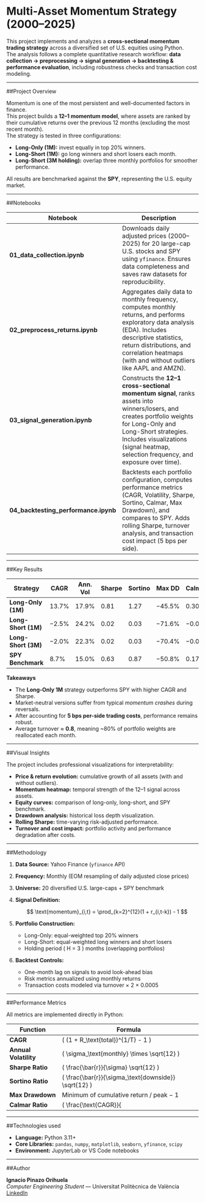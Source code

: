 # Multi-Asset Momentum Strategy (2000–2025)

This project implements and analyzes a **cross-sectional momentum trading strategy** across a diversified set of U.S. equities using Python.  
The analysis follows a complete quantitative research workflow: **data collection → preprocessing → signal generation → backtesting & performance evaluation**, including robustness checks and transaction cost modeling.

---

##Project Overview

Momentum is one of the most persistent and well-documented factors in finance.  
This project builds a **12–1 momentum model**, where assets are ranked by their cumulative returns over the previous 12 months (excluding the most recent month).  
The strategy is tested in three configurations:

- **Long-Only (1M):** invest equally in top 20% winners.  
- **Long-Short (1M):** go long winners and short losers each month.  
- **Long-Short (3M holding):** overlap three monthly portfolios for smoother performance.

All results are benchmarked against the **SPY**, representing the U.S. equity market.

---

##Notebooks

| Notebook | Description |
|-----------|--------------|
| **01_data_collection.ipynb** | Downloads daily adjusted prices (2000–2025) for 20 large-cap U.S. stocks and SPY using `yfinance`. Ensures data completeness and saves raw datasets for reproducibility. |
| **02_preprocess_returns.ipynb** | Aggregates daily data to monthly frequency, computes monthly returns, and performs exploratory data analysis (EDA). Includes descriptive statistics, return distributions, and correlation heatmaps (with and without outliers like AAPL and AMZN). |
| **03_signal_generation.ipynb** | Constructs the **12–1 cross-sectional momentum signal**, ranks assets into winners/losers, and creates portfolio weights for Long-Only and Long-Short strategies. Includes visualizations (signal heatmap, selection frequency, and exposure over time). |
| **04_backtesting_performance.ipynb** | Backtests each portfolio configuration, computes performance metrics (CAGR, Volatility, Sharpe, Sortino, Calmar, Max Drawdown), and compares to SPY. Adds rolling Sharpe, turnover analysis, and transaction cost impact (5 bps per side). |

---

##Key Results

| Strategy | CAGR | Ann. Vol | Sharpe | Sortino | Max DD | Calmar |
|-----------|------|-----------|---------|----------|----------|----------|
| **Long-Only (1M)** | 13.7% | 17.9% | 0.81 | 1.27 | −45.5% | 0.30 |
| **Long-Short (1M)** | −2.5% | 24.2% | 0.02 | 0.03 | −71.6% | −0.04 |
| **Long-Short (3M)** | −2.0% | 22.3% | 0.02 | 0.03 | −70.4% | −0.03 |
| **SPY Benchmark** | 8.7% | 15.0% | 0.63 | 0.87 | −50.8% | 0.17 |

**Takeaways**
- The **Long-Only 1M** strategy outperforms SPY with higher CAGR and Sharpe.  
- Market-neutral versions suffer from typical *momentum crashes* during reversals.  
- After accounting for **5 bps per-side trading costs**, performance remains robust.  
- Average turnover ≈ **0.8**, meaning ~80% of portfolio weights are reallocated each month.

---

##Visual Insights

The project includes professional visualizations for interpretability:

- **Price & return evolution:** cumulative growth of all assets (with and without outliers).  
- **Momentum heatmap:** temporal strength of the 12–1 signal across assets.  
- **Equity curves:** comparison of long-only, long-short, and SPY benchmark.  
- **Drawdown analysis:** historical loss depth visualization.  
- **Rolling Sharpe:** time-varying risk-adjusted performance.  
- **Turnover and cost impact:** portfolio activity and performance degradation after costs.

---

##Methodology

1. **Data Source:** Yahoo Finance (`yfinance` API)  
2. **Frequency:** Monthly (EOM resampling of daily adjusted close prices)  
3. **Universe:** 20 diversified U.S. large-caps + SPY benchmark  
4. **Signal Definition:**  

   $$
   \text{momentum}_{i,t} = \prod_{k=2}^{12}(1 + r_{i,t-k}) - 1
   $$

5. **Portfolio Construction:**  
   - Long-Only: equal-weighted top 20% winners  
   - Long-Short: equal-weighted long winners and short losers  
   - Holding period \( H = 3 \) months (overlapping portfolios)  

6. **Backtest Controls:**  
   - One-month lag on signals to avoid look-ahead bias  
   - Risk metrics annualized using monthly returns  
   - Transaction costs modeled via turnover × 2 × 0.0005  

---

##Performance Metrics

All metrics are implemented directly in Python:

| Function | Formula |
|-----------|----------|
| **CAGR** | \( (1 + R_\text{total})^{1/T} - 1 \) |
| **Annual Volatility** | \( \sigma_\text{monthly} \times \sqrt{12} \) |
| **Sharpe Ratio** | \( \frac{\bar{r}}{\sigma} \sqrt{12} \) |
| **Sortino Ratio** | \( \frac{\bar{r}}{\sigma_\text{downside}} \sqrt{12} \) |
| **Max Drawdown** | Minimum of cumulative return / peak − 1 |
| **Calmar Ratio** | \( \frac{\text{CAGR}}{|\text{Max DD}|} \) |

---

##Technologies used

- **Language:** Python 3.11+  
- **Core Libraries:** `pandas`, `numpy`, `matplotlib`, `seaborn`, `yfinance`, `scipy`  
- **Environment:** JupyterLab or VS Code notebooks  

---

##Author

**Ignacio Pinazo Orihuela**  
*Computer Engineering Student* — Universitat Politècnica de València    
[LinkedIn](https://www.linkedin.com/in/ignacio-pinazo-orihuela-143539288/) 



